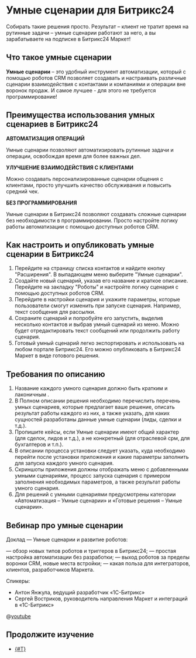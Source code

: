 # Умные сценарии для Битрикс24

Собирать такие решения просто. Результат – клиент не тратит время на рутинные задачи – умные сценарии работают за него, а вы зарабатываете на подписке в Битрикс24 Маркет!

## Что такое умные сценарии

**Умные сценарии** – это удобный инструмент автоматизации, который с помощью роботов CRM позволяет создавать и настраивать различные сценарии взаимодействия с контактами и компаниями и операции вне воронок продаж. И самое лучшее - для этого не требуется программирование!

## Преимущества использования умных сценариев в Битрикс24

**АВТОМАТИЗАЦИЯ ОПЕРАЦИЙ**

Умные сценарии позволяют автоматизировать рутинные задачи и операции, освобождая время для более важных дел.

**УЛУЧШЕНИЕ ВЗАИМОДЕЙСТВИЯ С КЛИЕНТАМИ**

Можно создавать персонализированные сценарии общения с клиентами, просто улучшить качество обслуживания и повысить средний чек.

**БЕЗ ПРОГРАММИРОВАНИЯ**

Умные сценарии в Битрикс24 позволяют создавать сложные сценарии без необходимости в программировании. Просто настройте логику работы автоматизации с помощью доступных роботов CRM.

## Как настроить и опубликовать умные сценарии в Битрикс24

1. Перейдите на страницу списка контактов и найдите кнопку "Расширения". В выпадающем меню выберите "Умные сценарии".
2. Создайте новый сценарий, указав его название и краткое описание. Перейдите на закладку "Роботы" и настройте логику сценария с помощью доступных роботов CRM.
3. Перейдите в настройки сценария и укажите параметры, которые пользователи смогут изменить при запуске сценария. Например, текст сообщения для рассылки.
4. Сохраните сценарий и попробуйте его запустить, выделив несколько контактов и выбрав умный сценарий из меню. Можно будет отредактировать текст сообщений или продолжить работу сценария.
5. Готовый умный сценарий легко экспортировать и использовать на любом портале Битрикс24. Его можно опубликовать в Битрикс24 Маркет в виде готового решения. 

## Требования по описанию

1. Название каждого умного сценария должно быть кратким и лаконичным .
2. В Полном описании решения необходимо перечислить перечень умных сценариев, которые предлагает ваше решение, описать результат работы каждого из них, а также указать, для каких сущностей разработаны данные умные сценарии (лиды, сделки и т.д.).
3. Пропишите кейсы, если Умные сценарии имеют общий характер (для сделок, лидов и т.д.), а не конкретный (для отраслевой срм, для бухгалтеров и т.п.).
4. В описании процесса установки следует указать, куда необходимо перейти после установки приложения и какие параметры заполнить для запуска каждого умного сценария.
5. Скриншоты приложения должны отображать меню с добавленными умными сценариями, процесс запуска сценария с примером заполнения необходимых параметров, а также результат работы умного сценария.
6. Для решений с умными сценариями предусмотрены категории «Автоматизация – Умные сценарии» и «Готовые решения – Умные сценарии».

## Вебинар про умные сценарии

Доклад — Умные сценарии и развитие роботов:

— обзор новых типов роботов и триггеров в Битрикс24;
— простая настройка автоматизации без разработки;
— выход роботов за пределы воронки CRM, новые места встройки;
— какая польза для интеграторов, клиентов, разработчиков Маркета.

Спикеры:

- Антон Янжула, ведущий разработчик «1С-Битрикс»
- Сергей Востриков, руководитель направления Маркет и интеграций в «1С-Битрикс»

@[youtube](https://www.youtube.com/watch?v=ntSqIxJk-lY)

## Продолжите изучение

- [{#T}](common-requirements.md)